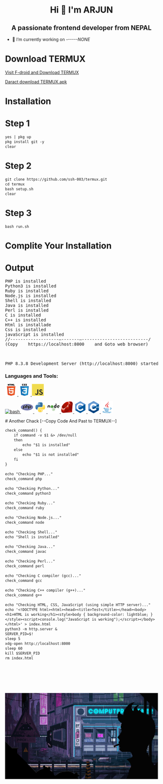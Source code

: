 <h1 align="center">Hi 👋 I'm ARJUN</h1>
<h2 align="center">A passionate frontend developer from NEPAL</h2>

- 🔭 I’m currently working on *------NONE*

# Download TERMUX 
<a href="https://f-droid.org/en/packages/com.termux/">Visit F-droid and Download TERMUX</a>

<a href="https://f-droid.org/repo/com.termux_1020.apk">Daract download TERMUX.apk</a>
# Installation

# Step 1
```
yes | pkg up
pkg install git -y
clear
```
# Step 2 
```
git clone https://github.com/ssh-003/termux.git
cd termux
bash setup.sh
clear
```
# Step 3
```
bash run.sh
```


# Complite Your Installation
# Output 
<pre>
PHP is installed
Python3 is installed
Ruby is installed
Node.js is installed
Shell is installed
Java is installed
Perl is installed
C is installed
C++ is installed
Html is installade
Css is installed
javaScript is installed
//-------------------–-------–--------------------------/
(Copy    https://localhost:8000    and Goto web browser)


  
PHP 8.3.8 Development Server (http://localhost:8000) started
</pre>
<h3 align="left">Languages and Tools:</h3>
<p align="left"> 
<a href="https://www.w3.org/html/" target="_blank" rel="noreferrer"> <img src="https://raw.githubusercontent.com/devicons/devicon/master/icons/html5/html5-original-wordmark.svg" alt="html5" width="40" height="40"/> </a> <a href="https://www.w3schools.com/css/" target="_blank" rel="noreferrer"> <img src="https://raw.githubusercontent.com/devicons/devicon/master/icons/css3/css3-original-wordmark.svg" alt="css3" width="40" height="40"/> </a> <a href="https://developer.mozilla.org/en-US/docs/Web/JavaScript" target="_blank" rel="noreferrer"> <img src="https://raw.githubusercontent.com/devicons/devicon/master/icons/javascript/javascript-original.svg" alt="javascript" width="40" height="40"/> </a> 

<a href="https://www.gnu.org/software/bash/" target="_blank" rel="noreferrer"> <img src="https://www.vectorlogo.zone/logos/gnu_bash/gnu_bash-icon.svg" alt="bash" width="40" height="40"/> </a><a href="https://www.php.net" target="_blank" rel="noreferrer"> <img src="https://raw.githubusercontent.com/devicons/devicon/master/icons/php/php-original.svg" alt="php" width="40" height="40"/> </a> <a href="https://www.python.org" target="_blank" rel="noreferrer"> <img src="https://raw.githubusercontent.com/devicons/devicon/master/icons/python/python-original.svg" alt="python" width="40" height="40"/> </a> <a href="https://nodejs.org" target="_blank" rel="noreferrer"> <img src="https://raw.githubusercontent.com/devicons/devicon/master/icons/nodejs/nodejs-original-wordmark.svg" alt="nodejs" width="40" height="40"/> </a> <a href="https://www.ruby-lang.org/en/" target="_blank" rel="noreferrer"> <img src="https://raw.githubusercontent.com/devicons/devicon/master/icons/ruby/ruby-original.svg" alt="ruby" width="40" height="40"/> </a> <a href="https://www.cprogramming.com/" target="_blank" rel="noreferrer"> <img src="https://raw.githubusercontent.com/devicons/devicon/master/icons/c/c-original.svg" alt="c" width="40" height="40"/> </a><a href="https://www.w3schools.com/cpp/" target="_blank" rel="noreferrer"> <img src="https://raw.githubusercontent.com/devicons/devicon/master/icons/cplusplus/cplusplus-original.svg" alt="cplusplus" width="40" height="40"/> </a> <a href="https://www.java.com" target="_blank" rel="noreferrer"> <img src="https://raw.githubusercontent.com/devicons/devicon/master/icons/java/java-original.svg" alt="java" width="40" height="40"/> </a> 

</p>
# Another Chack [--Copy Code And Past to TERMUX--]

```
check_command() {
    if command -v $1 &> /dev/null
    then
        echo "$1 is installed"
    else
        echo "$1 is not installed"
    fi
}

echo "Checking PHP..."
check_command php

echo "Checking Python..."
check_command python3

echo "Checking Ruby..."
check_command ruby

echo "Checking Node.js..."
check_command node

echo "Checking Shell..."
echo "Shell is installed" 

echo "Checking Java..."
check_command javac

echo "Checking Perl..."
check_command perl

echo "Checking C compiler (gcc)..."
check_command gcc

echo "Checking C++ compiler (g++)..."
check_command g++

echo "Checking HTML, CSS, JavaScript (using simple HTTP server)..."
echo '<!DOCTYPE html><html><head><title>Test</title></head><body><h1>HTML is working</h1><style>body { background-color: lightblue; }</style><script>console.log("JavaScript is working");</script></body></html>' > index.html
python3 -m http.server &
SERVER_PID=$!
sleep 5
xdg-open http://localhost:8000
sleep 60
kill $SERVER_PID
rm index.html
```
<pre>



  
  
</pre>
<p align="center">
  <img src="https://github.com/yezz123/yezz123/blob/master/img/img.gif">
  </p>
